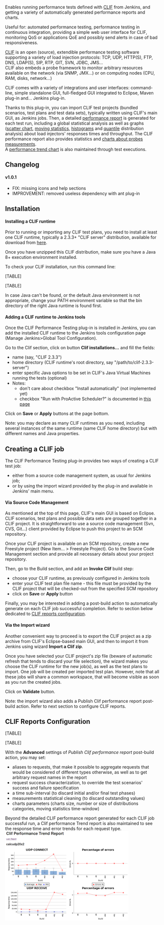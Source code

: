 Enables running performance tests defined with
[CLIF](http://clif.ow2.org/) from Jenkins, and getting a variety of
automatically generated performance reports and charts.

Useful for: automated performance testing, performance testing in
continuous integration, providing a simple web user interface for CLIF,
monitoring QoS or applications QoE and possibly send alerts in case of
bad responsiveness.

[CLIF](http://clif.ow2.org/) is an open (source), extendible performance
testing software supporting a variety of load injection protocols: TCP,
UDP, HTTP(S), FTP, DNS, LDAP(S), SIP, RTP, GIT, SVN, JDBC, JMS...  
CLIF also embeds a probe framework to monitor arbitrary resources
available on the network (via SNMP, JMX...) or on computing nodes (CPU,
RAM, disks, network...)

CLIF comes with a variety of integrations and user interfaces:
command-line, simple standalone GUI, full-fledged GUI integrated to
Eclipse, Maven plug-in and... Jenkins plug-in.

Thanks to this plug-in, you can import CLIF test projects (bundled
scenarios, test plans and test data sets), typically written using
CLIF's main GUI, as Jenkins jobs. Then, a detailed [performance
report](https://wiki.jenkins.io/download/attachments/103809689/BuildPerformanceReport.png?version=1&modificationDate=1485272220000&api=v2)
is generated for each test run, including a global statistical analysis
as well as graphs ([scatter
chart](https://wiki.jenkins.io/download/attachments/103809689/callChart.png?version=1&modificationDate=1485272220000&api=v2),
[moving
statistics](https://wiki.jenkins.io/download/attachments/103809689/movingStatChart.png?version=1&modificationDate=1485272274000&api=v2),
[histograms](https://wiki.jenkins.io/download/attachments/103809689/fixedSliceNumberDistributionChart.png?version=1&modificationDate=1485272220000&api=v2)
and
[quantile](https://wiki.jenkins.io/download/attachments/103809689/quantileDistributionChart.png?version=1&modificationDate=1485272274000&api=v2)
distribution analysis) about load injectors' responses times and
throughput. The CLIF performance report also provides statistics and
[charts about probes
measurements](https://wiki.jenkins.io/download/attachments/103809689/JVMusage.png?version=1&modificationDate=1485273226000&api=v2).  
A [performance trend
chart](https://wiki.jenkins.io/download/attachments/103809689/PerformanceTrendReport.png?version=1&modificationDate=1485272219000&api=v2)
is also maintained through test executions.

## Changelog

#### v1.0.1

-   FIX: missing icons and help sections
-   IMPROVEMENT: removed useless dependency with ant plug-in

## Installation

#### Installing a CLIF runtime

Prior to running or importing any CLIF test plans, you need to install
at least one CLIF runtime, typically a 2.3.3+ "CLIF server"
distribution, available for download from
[here](http://forge.ow2.org/project/showfiles.php?group_id=57).

Once you have unzipped this CLIF distribution, make sure you have a Java
8+ execution environment installed.

To check your CLIF installation, run this command line:

[TABLE]

[TABLE]

In case Java can't be found, or the default Java environment is not
appropriate, change your PATH environment variable so that the bin
directory of the right Java runtime is found first.

#### Adding a CLIF runtime to Jenkins tools

Once the CLIF Performance Testing plug-in is installed in Jenkins, you
can add the installed CLIF runtime to the Jenkins tools configuration
page (Manage Jenkins\>Global Tool Configuration).

Go to the Clif section, click on button **Clif installations...** and
fill the fields:

-   name (say, "CLIF 2.3.3")
-   home directory (CLIF runtime's root directory, say
    "/path/to/clif-2.3.3-server")
-   enter specific Java options to be set in CLIF's Java Virtual
    Machines running the tests (optional)
-   Notes:
    -   don't care about checkbox "Install automatically" (not
        implemented yet)
    -   checkbox "Run with ProActive Scheduler?" is documented in [this
        page](https://wiki.jenkins.io/display/JENKINS/CLIF+Performance+Testing+Plugin+with+ProActive)

Click on **Save** or **Apply** buttons at the page bottom.

Note: you may declare as many CLIF runtimes as you need, including
several instances of the same runtime (same CLIF home directory) but
with different names and Java properties.

## Creating a CLIF job

The CLIF Performance Testing plug-in provides two ways of creating a
CLIF test job:

-   either from a source code management system, as usual for Jenkins
    job;
-   or by using the import wizard provided by the plug-in and available
    in Jenkins' main menu.

#### Via Source Code Management

As mentioned at the top of this page, CLIF's main GUI is based on
Eclipse. CLIF scenarios, test plans and possible data sets are grouped
together in a CLIF project. It is straightforward to use a source code
management (Svn, CVS, Git...) client provided by Eclipse to push this
project to an SCM repository.

Once your CLIF project is available on an SCM repository, create a new
Freestyle project (New Item... \> Freestyle Project). Go to the Source
Code Management section and provide all necessary details about your
project repository.

Then, go to the Build section, and add an **Invoke Clif** build step:

-   choose your CLIF runtime, as previously configured in Jenkins tools
-   enter your CLIF test plan file name - this file must be provided by
    the CLIF project that will be checked-out from the specified SCM
    repository
-   click on **Save** or **Apply** button

Finally, you may be interested in adding a post-build action to
automatically generate on each CLIF job successful completion. Refer to
section below dedicated to [﻿CLIF reports
configuration](https://wiki.jenkins.io/display/JENKINS/CLIF+Performance+Testing+Plugin#CLIFPerformanceTestingPlugin-CLIFreportsconfiguration).

#### Via the Import wizard

Another convenient way to proceed is to export the CLIF project as a zip
archive from CLIF's Eclipse-based main GUI, and then to import it from
Jenkins using wizard **Import a Clif zip**.

Once you have selected your CLIF project's zip file (beware of automatic
refresh that tends to discard your file selection), the wizard makes you
choose the CLIF runtime for the new job(s), as well as the test plans to
import. One job will be created per imported test plan. However, note
that all these jobs will share a common workspace, that will become
visible as soon as you run the created jobs.

Click on **Validate** button.

Note: the import wizard also adds a Publish Clif performance report
post-build action. Refer to next section to configure CLIF reports.

##  

## CLIF Reports Configuration

[TABLE]

[TABLE]

With the **Advanced** settings of *Publish Clif performance report*
post-build action, you may set:

-   aliases to requests, that make it possible to aggregate requests
    that would be considered of different types otherwise, as well as to
    get arbitrary request names in the report
-   request success characterization, to override the test scenarios'
    success and failure specification
-   a time sub-interval (to discard initial and/or final test phases)
-   measurements statistical cleaning (to discard outstanding values)
-   charts parameters (charts size, number or size of distributions
    categories, moving statistics time-window)

Beyond the detailed CLIF performance report generated for each CLIF job
successful run, a Clif performance Trend report is also maintained to
see the response time and error trends for each request type.  
[![](docs/images/PerformanceTrendReport-mini.png)](https://wiki.jenkins.io/download/attachments/103809689/PerformanceTrendReport.png?version=1&modificationDate=1485272219000&api=v2)
